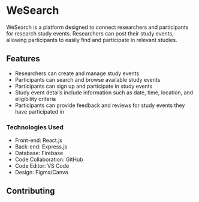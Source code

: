 # WeSearch

WeSearch is a platform designed to connect researchers and participants for research study events. Researchers can post their study events, allowing participants to easily find and participate in relevant studies.

## Features

- Researchers can create and manage study events
- Participants can search and browse available study events
- Participants can sign up and participate in study events
- Study event details include information such as date, time, location, and eligibility criteria
- Participants can provide feedback and reviews for study events they have participated in

### Technologies Used

- Front-end: React.js
- Back-end: Express.js
- Database: Firebase
- Code Collaboration: GitHub
- Code Editor: VS Code
- Design: Figma/Canva

## Contributing
